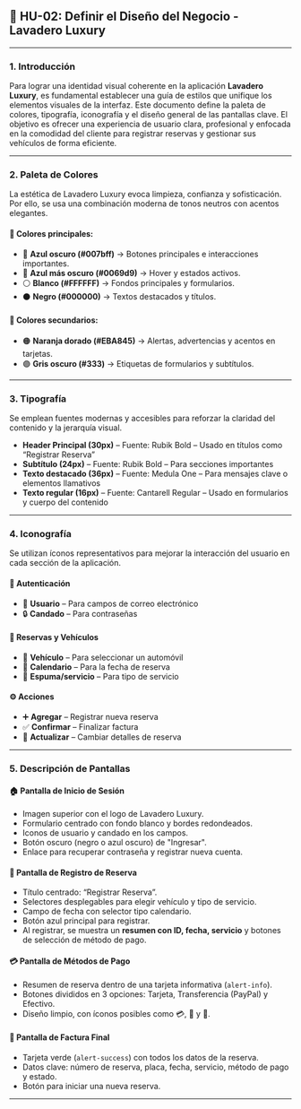 ## 🧾 **HU-02: Definir el Diseño del Negocio - Lavadero Luxury**

---

### 1. Introducción

Para lograr una identidad visual coherente en la aplicación **Lavadero Luxury**, es fundamental establecer una guía de estilos que unifique los elementos visuales de la interfaz. Este documento define la paleta de colores, tipografía, iconografía y el diseño general de las pantallas clave. El objetivo es ofrecer una experiencia de usuario clara, profesional y enfocada en la comodidad del cliente para registrar reservas y gestionar sus vehículos de forma eficiente.

---

### 2. Paleta de Colores

La estética de Lavadero Luxury evoca limpieza, confianza y sofisticación. Por ello, se usa una combinación moderna de tonos neutros con acentos elegantes.

#### 🎨 Colores principales:

* 🔵 **Azul oscuro (#007bff)** → Botones principales e interacciones importantes.
* 🔵 **Azul más oscuro (#0069d9)** → Hover y estados activos.
* ⚪ **Blanco (#FFFFFF)** → Fondos principales y formularios.
* ⚫ **Negro (#000000)** → Textos destacados y títulos.

#### 🎨 Colores secundarios:

* 🟠 **Naranja dorado (#EBA845)** → Alertas, advertencias y acentos en tarjetas.
* 🟣 **Gris oscuro (#333)** → Etiquetas de formularios y subtítulos.

---

### 3. Tipografía

Se emplean fuentes modernas y accesibles para reforzar la claridad del contenido y la jerarquía visual.

* **Header Principal (30px)** – Fuente: Rubik Bold – Usado en títulos como “Registrar Reserva”
* **Subtítulo (24px)** – Fuente: Rubik Bold – Para secciones importantes
* **Texto destacado (36px)** – Fuente: Medula One – Para mensajes clave o elementos llamativos
* **Texto regular (16px)** – Fuente: Cantarell Regular – Usado en formularios y cuerpo del contenido

---

### 4. Iconografía

Se utilizan íconos representativos para mejorar la interacción del usuario en cada sección de la aplicación.

#### 🔐 Autenticación

* 👤 **Usuario** – Para campos de correo electrónico
* 🔒 **Candado** – Para contraseñas

#### 🧽 Reservas y Vehículos

* 🚗 **Vehículo** – Para seleccionar un automóvil
* 📅 **Calendario** – Para la fecha de reserva
* 🧼 **Espuma/servicio** – Para tipo de servicio

#### ⚙️ Acciones

* ➕ **Agregar** – Registrar nueva reserva
* ✅ **Confirmar** – Finalizar factura
* 🔄 **Actualizar** – Cambiar detalles de reserva

---

### 5. Descripción de Pantallas

#### 🏠 Pantalla de Inicio de Sesión

* Imagen superior con el logo de Lavadero Luxury.
* Formulario centrado con fondo blanco y bordes redondeados.
* Iconos de usuario y candado en los campos.
* Botón oscuro (negro o azul oscuro) de "Ingresar".
* Enlace para recuperar contraseña y registrar nueva cuenta.

#### 📝 Pantalla de Registro de Reserva

* Título centrado: “Registrar Reserva”.
* Selectores desplegables para elegir vehículo y tipo de servicio.
* Campo de fecha con selector tipo calendario.
* Botón azul principal para registrar.
* Al registrar, se muestra un **resumen con ID, fecha, servicio** y botones de selección de método de pago.

#### 💳 Pantalla de Métodos de Pago

* Resumen de reserva dentro de una tarjeta informativa (`alert-info`).
* Botones divididos en 3 opciones: Tarjeta, Transferencia (PayPal) y Efectivo.
* Diseño limpio, con íconos posibles como 💳, 💸 y 🏦.

#### 🧾 Pantalla de Factura Final

* Tarjeta verde (`alert-success`) con todos los datos de la reserva.
* Datos clave: número de reserva, placa, fecha, servicio, método de pago y estado.
* Botón para iniciar una nueva reserva.

---

